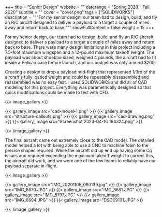 +++
title = "Senior Design"
website = ""
daterange = "Spring 2020 - Fall 2020"
subtitle = ""
cover = "cover.png"
tags = ["SOLIDWORKS"]
description = """For my senior design, our team had to design, build, and fly
an R/C aircaft designed to deliver a payload to a target a couple of miles away
and return back to base."""
showFullContent = false
weight = 15
+++

For my senior design, our team had to design, build, and fly an R/C aircraft designed
to deliver a payload to a target a couple of miles away and return back to base.
There were many design limitations in this project including a 7.5-foot maximum wingspan
and a 12-pound maximum takeoff weight. The payload was about shoebox-sized, weighed
4 pounds, the aircraft had to fit inside a Pelican case before launch,
and our budget was only around $200.

Creating a design to drop a payload mid-flight that
represented 1/3rd of the aircraft's fully loaded weight and could be repeatably
disassembled and reassembled was no easy feat. I used SOLIDWORKS and did all of CAD
modeling for this project. Everything was parametrically designed so that quick
modifications could be made to test with CFD.

{{< image_gallery >}}

{{< gallery_image src="cad-model-1.png" >}}
{{< gallery_image src="structure-callouts.png" >}}
{{< gallery_image src="cad-drawing.png" >}}
{{< gallery_image src="Screenshot 2023-04-16 184324.png" >}}

{{< /image_gallery >}}

The final aircraft came out extremely close to the CAD model. The detailed model
helped a lot with being able to use a CNC to machine foam to the precise
shapes required. While the aircraft did up end up having some Cg issues and required
exceeding the maximum takeoff weight to correct this, the aircraft did work, and we
were one of the few teams to reliably have our payload separate in-flight.

{{< image_gallery >}}

{{< gallery_image src="IMG_20201106_090139.jpg" >}}
{{< gallery_image src="IMG_8670.JPG" >}}
{{< gallery_image src="IMG_8681.JPG" >}}
{{< gallery_image src="IMG_8797.JPG" >}}
{{< gallery_image src="IMG_8694.JPG" >}}
{{< gallery_image src="DSC09101.JPG" >}}

{{< /image_gallery >}}
